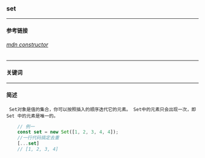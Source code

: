 ### set

-------------
#### 参考链接
###### [mdn constructor](https://developer.mozilla.org/zh-CN/docs/Web/JavaScript/Reference/Global_Objects/Set)
-------------

#### 关键词 

-------------

#### 简述
```
 Set对象是值的集合，你可以按照插入的顺序迭代它的元素。 Set中的元素只会出现一次，即 Set 中的元素是唯一的。
```

```javascript
	// 例一
	const set = new Set([1, 2, 3, 4, 4]);
	//一行代码搞定去重
	[...set]
	// [1, 2, 3, 4]
```